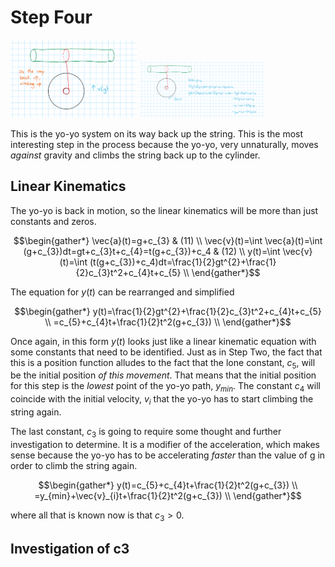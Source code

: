 # Step Four

<img src="Step4.png" alt="Step 1" width="40%">

<img src="Step4Worked.png" alt="Step 1" width="40%">

This is the yo-yo system on its way back up the string. This is the most interesting step in the process because the yo-yo, very unnaturally, moves *against* gravity and climbs the string back up to the cylinder.

## Linear Kinematics
The yo-yo is back in motion, so the linear kinematics will be more than just constants and zeros.

$$\begin{gather*}
\vec{a}(t)=g+c_{3} & (11) \\
\vec{v}(t)=\int \vec{a}(t)=\int (g+c_{3})dt=gt+c_{3}t+c_{4}=t(g+c_{3})+c_4 & (12) \\
y(t)=\int \vec{v}(t)=\int (t(g+c_{3})+c_4)dt=\frac{1}{2}gt^{2}+\frac{1}{2}c_{3}t^2+c_{4}t+c_{5} \\
\end{gather*}$$

The equation for $y(t)$ can be rearranged and simplified

$$\begin{gather*}
y(t)=\frac{1}{2}gt^{2}+\frac{1}{2}c_{3}t^2+c_{4}t+c_{5} \\
=c_{5}+c_{4}t+\frac{1}{2}t^2(g+c_{3}) \\
\end{gather*}$$

Once again, in this form
$y(t)$ looks just like a linear kinematic equation with some constants that need to be identified. Just as in Step Two, the fact that this is a position function alludes to the fact that the lone constant, 
$c_{5}$, will be the initial position *of this movement*. That means that the initial position for this step is the *lowest* point of the yo-yo path,
$y_{min}$. The constant
$c_{4}$ will coincide with the initial velocity,
$v_{i}$ that the yo-yo has to start climbing the string again. 

The last constant,
$c_{3}$ is going to require some thought and further investigation to determine. It is a modifier of the acceleration, which makes sense because the yo-yo has to be accelerating *faster* than the value of g in order to climb the string again.

$$\begin{gather*}
y(t)=c_{5}+c_{4}t+\frac{1}{2}t^2(g+c_{3}) \\
=y_{min}+\vec{v}_{i}t+\frac{1}{2}t^2(g+c_{3}) \\
\end{gather*}$$

where all that is known now is that
$c_{3} > 0$.

## Investigation of c3
